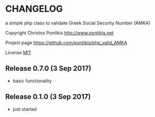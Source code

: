 CHANGELOG
==========

a simple php class to validate Greek Social Security Number (AMKA)

Copyright Christos Pontikis http://www.pontikis.net

Project page https://github.com/pontikis/php_valid_AMKA

License [MIT](https://github.com/pontikis/php_valid_AMKA/blob/master/LICENSE)


Release 0.7.0 (3 Sep 2017)
-------------------------

* basic functionality


Release 0.1.0 (3 Sep 2017)
-------------------------

* just started